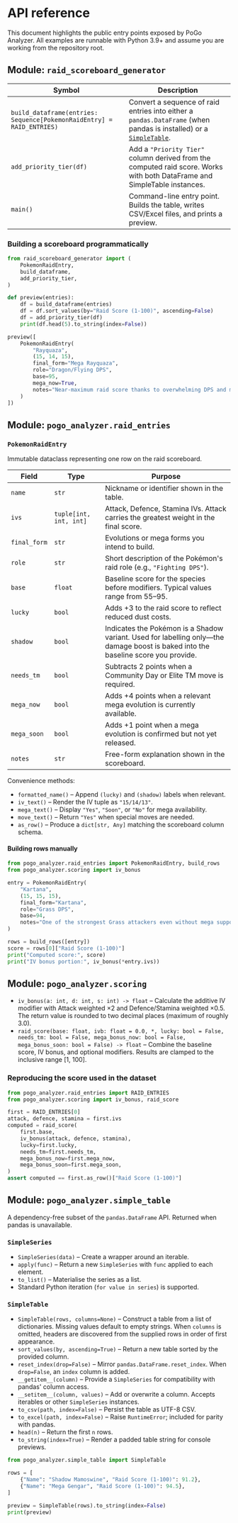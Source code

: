 # API reference

This document highlights the public entry points exposed by PoGo Analyzer. All examples are runnable with Python 3.9+ and assume you are working from the repository root.

## Module: `raid_scoreboard_generator`

| Symbol | Description |
| ------ | ----------- |
| `build_dataframe(entries: Sequence[PokemonRaidEntry] = RAID_ENTRIES)` | Convert a sequence of raid entries into either a `pandas.DataFrame` (when pandas is installed) or a [`SimpleTable`](#module-pogo_analyzersimple_table). |
| `add_priority_tier(df)` | Add a `"Priority Tier"` column derived from the computed raid score. Works with both DataFrame and SimpleTable instances. |
| `main()` | Command-line entry point. Builds the table, writes CSV/Excel files, and prints a preview. |

### Building a scoreboard programmatically

```python
from raid_scoreboard_generator import (
    PokemonRaidEntry,
    build_dataframe,
    add_priority_tier,
)

def preview(entries):
    df = build_dataframe(entries)
    df = df.sort_values(by="Raid Score (1-100)", ascending=False)
    df = add_priority_tier(df)
    print(df.head(5).to_string(index=False))

preview([
    PokemonRaidEntry(
        "Rayquaza",
        (15, 14, 15),
        final_form="Mega Rayquaza",
        role="Dragon/Flying DPS",
        base=95,
        mega_now=True,
        notes="Near-maximum raid score thanks to overwhelming DPS and mega utility.",
    )
])
```

## Module: `pogo_analyzer.raid_entries`

### `PokemonRaidEntry`

Immutable dataclass representing one row on the raid scoreboard.

| Field | Type | Purpose |
| ----- | ---- | ------- |
| `name` | `str` | Nickname or identifier shown in the table. |
| `ivs` | `tuple[int, int, int]` | Attack, Defence, Stamina IVs. Attack carries the greatest weight in the final score. |
| `final_form` | `str` | Evolutions or mega forms you intend to build. |
| `role` | `str` | Short description of the Pokémon's raid role (e.g., `"Fighting DPS"`). |
| `base` | `float` | Baseline score for the species before modifiers. Typical values range from 55–95. |
| `lucky` | `bool` | Adds +3 to the raid score to reflect reduced dust costs. |
| `shadow` | `bool` | Indicates the Pokémon is a Shadow variant. Used for labelling only—the damage boost is baked into the baseline score you provide. |
| `needs_tm` | `bool` | Subtracts 2 points when a Community Day or Elite TM move is required. |
| `mega_now` | `bool` | Adds +4 points when a relevant mega evolution is currently available. |
| `mega_soon` | `bool` | Adds +1 point when a mega evolution is confirmed but not yet released. |
| `notes` | `str` | Free-form explanation shown in the scoreboard. |

Convenience methods:

- `formatted_name()` – Append `(lucky)` and `(shadow)` labels when relevant.
- `iv_text()` – Render the IV tuple as `"15/14/13"`.
- `mega_text()` – Display `"Yes"`, `"Soon"`, or `"No"` for mega availability.
- `move_text()` – Return `"Yes"` when special moves are needed.
- `as_row()` – Produce a `dict[str, Any]` matching the scoreboard column schema.

#### Building rows manually

```python
from pogo_analyzer.raid_entries import PokemonRaidEntry, build_rows
from pogo_analyzer.scoring import iv_bonus

entry = PokemonRaidEntry(
    "Kartana",
    (15, 15, 15),
    final_form="Kartana",
    role="Grass DPS",
    base=94,
    notes="One of the strongest Grass attackers even without mega support.",
)

rows = build_rows([entry])
score = rows[0]["Raid Score (1-100)"]
print("Computed score:", score)
print("IV bonus portion:", iv_bonus(*entry.ivs))
```

## Module: `pogo_analyzer.scoring`

- `iv_bonus(a: int, d: int, s: int) -> float` – Calculate the additive IV modifier with Attack weighted ×2 and Defence/Stamina weighted ×0.5. The return value is rounded to two decimal places (maximum of roughly 3.0).
- `raid_score(base: float, ivb: float = 0.0, *, lucky: bool = False, needs_tm: bool = False, mega_bonus_now: bool = False, mega_bonus_soon: bool = False) -> float` – Combine the baseline score, IV bonus, and optional modifiers. Results are clamped to the inclusive range [1, 100].

### Reproducing the score used in the dataset

```python
from pogo_analyzer.raid_entries import RAID_ENTRIES
from pogo_analyzer.scoring import iv_bonus, raid_score

first = RAID_ENTRIES[0]
attack, defence, stamina = first.ivs
computed = raid_score(
    first.base,
    iv_bonus(attack, defence, stamina),
    lucky=first.lucky,
    needs_tm=first.needs_tm,
    mega_bonus_now=first.mega_now,
    mega_bonus_soon=first.mega_soon,
)
assert computed == first.as_row()["Raid Score (1-100)"]
```

## Module: `pogo_analyzer.simple_table`

A dependency-free subset of the `pandas.DataFrame` API. Returned when pandas is unavailable.

### `SimpleSeries`

- `SimpleSeries(data)` – Create a wrapper around an iterable.
- `apply(func)` – Return a new `SimpleSeries` with `func` applied to each element.
- `to_list()` – Materialise the series as a list.
- Standard Python iteration (`for value in series`) is supported.

### `SimpleTable`

- `SimpleTable(rows, columns=None)` – Construct a table from a list of dictionaries. Missing values default to empty strings. When `columns` is omitted, headers are discovered from the supplied rows in order of first appearance.
- `sort_values(by, ascending=True)` – Return a new table sorted by the provided column.
- `reset_index(drop=False)` – Mirror `pandas.DataFrame.reset_index`. When `drop=False`, an `index` column is added.
- `__getitem__(column)` – Provide a `SimpleSeries` for compatibility with pandas' column access.
- `__setitem__(column, values)` – Add or overwrite a column. Accepts iterables or other `SimpleSeries` instances.
- `to_csv(path, index=False)` – Persist the table as UTF-8 CSV.
- `to_excel(path, index=False)` – Raise `RuntimeError`; included for parity with pandas.
- `head(n)` – Return the first `n` rows.
- `to_string(index=True)` – Render a padded table string for console previews.

```python
from pogo_analyzer.simple_table import SimpleTable

rows = [
    {"Name": "Shadow Mamoswine", "Raid Score (1-100)": 91.2},
    {"Name": "Mega Gengar", "Raid Score (1-100)": 94.5},
]

preview = SimpleTable(rows).to_string(index=False)
print(preview)
```

